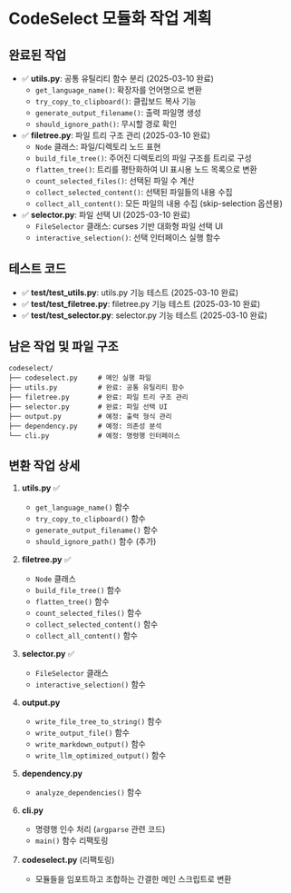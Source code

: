 # CodeSelect 모듈화 작업 계획

## 완료된 작업
- ✅ **utils.py**: 공통 유틸리티 함수 분리 (2025-03-10 완료)
  - `get_language_name()`: 확장자를 언어명으로 변환
  - `try_copy_to_clipboard()`: 클립보드 복사 기능
  - `generate_output_filename()`: 출력 파일명 생성
  - `should_ignore_path()`: 무시할 경로 확인
- ✅ **filetree.py**: 파일 트리 구조 관리 (2025-03-10 완료)
  - `Node` 클래스: 파일/디렉토리 노드 표현
  - `build_file_tree()`: 주어진 디렉토리의 파일 구조를 트리로 구성
  - `flatten_tree()`: 트리를 평탄화하여 UI 표시용 노드 목록으로 변환
  - `count_selected_files()`: 선택된 파일 수 계산
  - `collect_selected_content()`: 선택된 파일들의 내용 수집
  - `collect_all_content()`: 모든 파일의 내용 수집 (skip-selection 옵션용)
- ✅ **selector.py**: 파일 선택 UI (2025-03-10 완료)
  - `FileSelector` 클래스: curses 기반 대화형 파일 선택 UI
  - `interactive_selection()`: 선택 인터페이스 실행 함수

## 테스트 코드
- ✅ **test/test_utils.py**: utils.py 기능 테스트 (2025-03-10 완료)
- ✅ **test/test_filetree.py**: filetree.py 기능 테스트 (2025-03-10 완료)
- ✅ **test/test_selector.py**: selector.py 기능 테스트 (2025-03-10 완료)

## 남은 작업 및 파일 구조
```
codeselect/
├── codeselect.py     # 메인 실행 파일
├── utils.py          # 완료: 공통 유틸리티 함수 
├── filetree.py       # 완료: 파일 트리 구조 관리
├── selector.py       # 완료: 파일 선택 UI 
├── output.py         # 예정: 출력 형식 관리
├── dependency.py     # 예정: 의존성 분석
└── cli.py            # 예정: 명령행 인터페이스
```

## 변환 작업 상세
1. **utils.py** ✅
   - `get_language_name()` 함수
   - `try_copy_to_clipboard()` 함수
   - `generate_output_filename()` 함수
   - `should_ignore_path()` 함수 (추가)

2. **filetree.py** ✅
   - `Node` 클래스
   - `build_file_tree()` 함수
   - `flatten_tree()` 함수 
   - `count_selected_files()` 함수
   - `collect_selected_content()` 함수
   - `collect_all_content()` 함수

3. **selector.py** ✅
   - `FileSelector` 클래스
   - `interactive_selection()` 함수

4. **output.py**
   - `write_file_tree_to_string()` 함수
   - `write_output_file()` 함수
   - `write_markdown_output()` 함수
   - `write_llm_optimized_output()` 함수

5. **dependency.py**
   - `analyze_dependencies()` 함수

6. **cli.py**
   - 명령행 인수 처리 (`argparse` 관련 코드)
   - `main()` 함수 리팩토링

7. **codeselect.py** (리팩토링)
   - 모듈들을 임포트하고 조합하는 간결한 메인 스크립트로 변환
